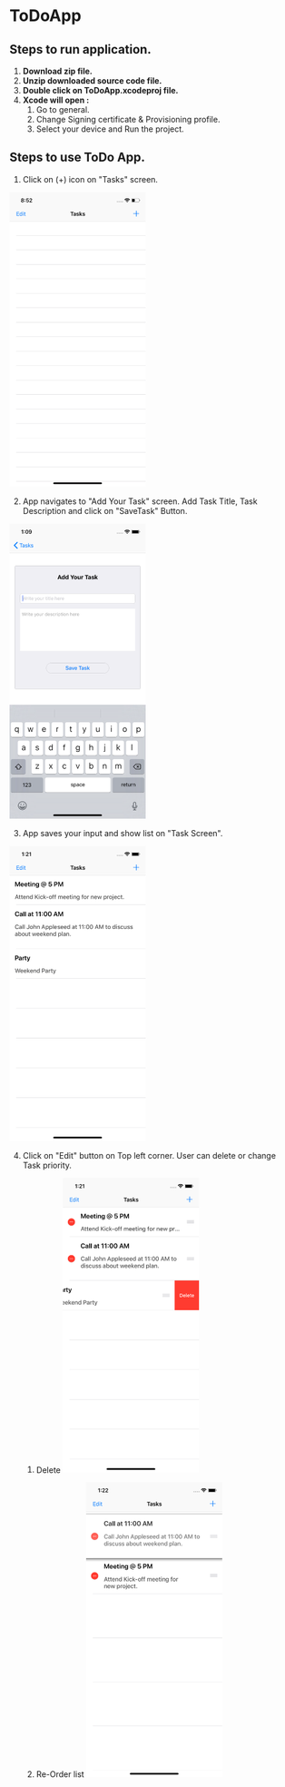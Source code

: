 # ToDoApp

## Steps to run application.
1. **Download zip file.** 
1. **Unzip downloaded source code file.**
1. **Double click on ToDoApp.xcodeproj file.**
1. **Xcode will open :**
   1. Go to general.
   1. Change Signing certificate & Provisioning profile.
   1. Select your device and Run the project.


## Steps to use ToDo App.

1. Click on (+) icon on "Tasks" screen.
<img src = "Image.png" width = "240">

2. App navigates to "Add Your Task" screen.  Add Task Title, Task Description and click on "SaveTask" Button.
<img src = "Image2.png" width = "240">

3. App saves your input and show list on "Task Screen".
<img src = "image3.png" width = "240">

4. Click on "Edit" button on Top left corner. User can delete or change Task priority.

   1. Delete <img src = "image4.png" width = "240">

   1. Re-Order list <img src = "image5.png" width = "240">

